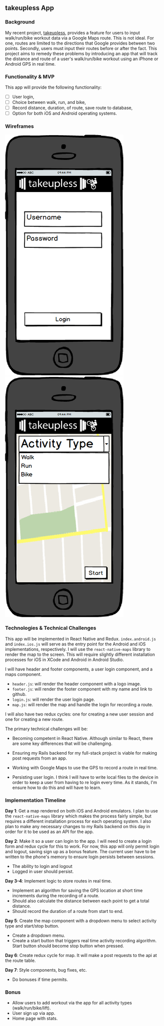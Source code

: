 ## takeupless App

### Background

My recent project, [takeupless](http://www.takeupless.space), provides a feature for users to input walk/run/bike workout data via a Google Maps route. This is not ideal. For one, routes are limited to the directions that Google provides between two points. Secondly, users must input their routes before or after the fact. This project aims to remedy these problems by introducing an app that will track the distance and route of a user's walk/run/bike workout using an iPhone or Android GPS in real time.

### Functionality & MVP

This app will provide the following functionality:

- [ ] User login,
- [ ] Choice between walk, run, and bike,
- [ ] Record distance, duration, of route, save route to database,
- [ ] Option for both iOS and Android operating systems.

### Wireframes

![wireframes](./wireframes/Login.png)
![wireframes](./wireframes/Map.png)

### Technologies & Technical Challenges

This app will be implemented in React Native and Redux. `index.android.js` and `index.ios.js` will serve as the entry point for the Android and iOS implementations, respectively. I will use the `react-native-maps` library to render the map to the screen. This will require slightly different installation processes for iOS in XCode and Android in Android Studio.

I will have header and footer components, a user login component, and a maps component.

- `header.js`: will render the header component with a logo image.
- `footer.js`: will render the footer component with my name and link to github.
- `login.js`: will render the user login page.
- `map.js`: will render the map and handle the login for recording a route.

I will also have two redux cycles: one for creating a new user session and one for creating a new route.

The primary technical challenges will be:

- Becoming competent in React Native. Although similar to React, there are some key differences that will be challenging.

- Ensuring my Rails backend for my full-stack project is viable for making post requests from an app.

- Working with Google Maps to use the GPS to record a route in real time.

- Persisting user login. I think I will have to write local files to the device in order to keep a user from having to re login every time. As it stands, I'm ensure how to do this and will have to learn.

### Implementation Timeline

**Day 1**: Get a map rendered on both iOS and Android emulators. I plan to use the `react-native-maps` library which makes the process fairly simple, but requires a different installation process for each operating system. I also plan to make any necessary changes to my Rails backend on this day in order for it to be used as an API for the app.

**Day 2**: Make it so a user can login to the app. I will need to create a login form and redux cycle for this to work. For now, this app will only permit login and logout, saving sign up as a bonus feature. The current user have to be written to the phone's memory to ensure login persists between sessions.

- The ability to login and logout
- Logged in user should persist.

**Day 3-4**: Implement logic to store routes in real time.

- Implement an algorithm for saving the GPS location at short time increments during the recording of a route.
- Should also calculate the distance between each point to get a total distance.
- Should record the duration of a route from start to end.

**Day 5**: Create the map component with a dropdown menu to select activity type and start/stop button.

- Create a dropdown menu.
- Create a start button that triggers real time activity recording algorithm. Start button should become stop button when pressed.

**Day 6**: Create redux cycle for map. It will make a post requests to the api at the route table.

**Day 7**: Style components, bug fixes, etc.

- Do bonuses if time permits.

### Bonus

- Allow users to add workout via the app for all activity types (walk/run/bike/lift).
- User sign up via app.
- Home page with stats.
